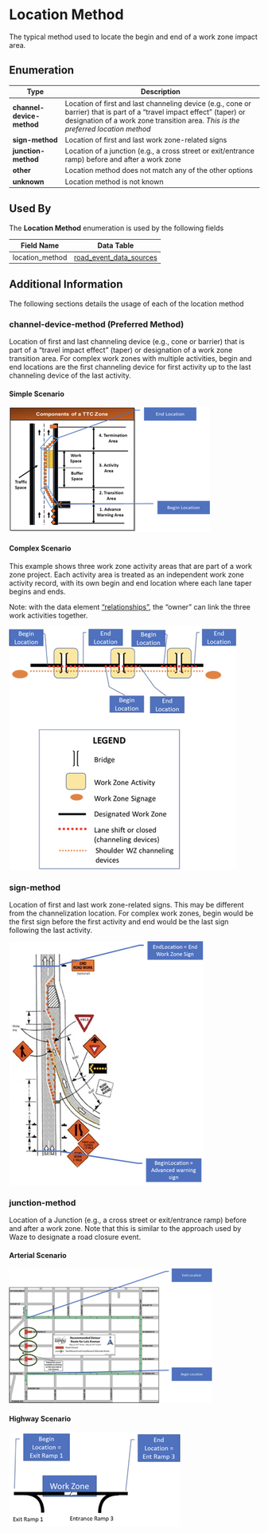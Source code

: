 # Location Method
The typical method used to locate the begin and end of a work zone impact area.

## Enumeration
Type | Description
--- | ---
**channel-device-method** | Location of first and last channeling device (e.g., cone or barrier) that is part of a “travel impact effect” (taper) or designation of a work zone transition area. *This is the preferred location method*
**sign-method** | Location of first and last work zone-related signs
**junction-method** | Location of a junction (e.g., a cross street or exit/entrance ramp) before and after a work zone
**other** | Location method does not match any of the other options
**unknown** | Location method is not known

## Used By
The **Location Method** enumeration is used by the following fields

Field Name | Data Table
--- | ---
location_method | [road_event_data_sources](/spec-content/data-tables/road_event_data_sources.md)

## Additional Information
The following sections details the usage of each of the location method

### channel-device-method (Preferred Method)
Location of first and last channeling device (e.g., cone or barrier) that is part of a “travel impact effect” (taper) or designation of a work zone transition area. For complex work zones with multiple activities, begin and end locations are the first channeling device for first activity up to the last channeling device of the last activity.

#### Simple Scenario
![Simple channel-device method diagram](/images/channel_device_method_simple.png)

#### Complex Scenario
This example shows three work zone activity areas that are part of a work zone project. Each activity area is treated as an independent work zone activity record, with its own begin and end location where each lane taper begins and ends.

Note: with the data element [“relationships”](/spec-content/data-tables/relationships.md), the “owner” can link the three work activities together.

![Complex channel-device method diagram](/images/channel_device_method_complex.png)

### sign-method
Location of first and last work zone-related signs. This may be different from the channelization location. For complex work zones, begin would be the first sign before the first activity and end would be the last sign following the last activity.

![sign-method diagram](/images/sign_method.png)

### junction-method
Location of a Junction (e.g., a cross street or exit/entrance ramp) before and after a work zone. Note that this is similar to the approach used by Waze to designate a road closure event.

#### Arterial Scenario
![Arterial junction-method diagram](/images/junction_method_arterial.png)

#### Highway Scenario
![Highway junction-method diagram](/images/junction_method_highway.png)

